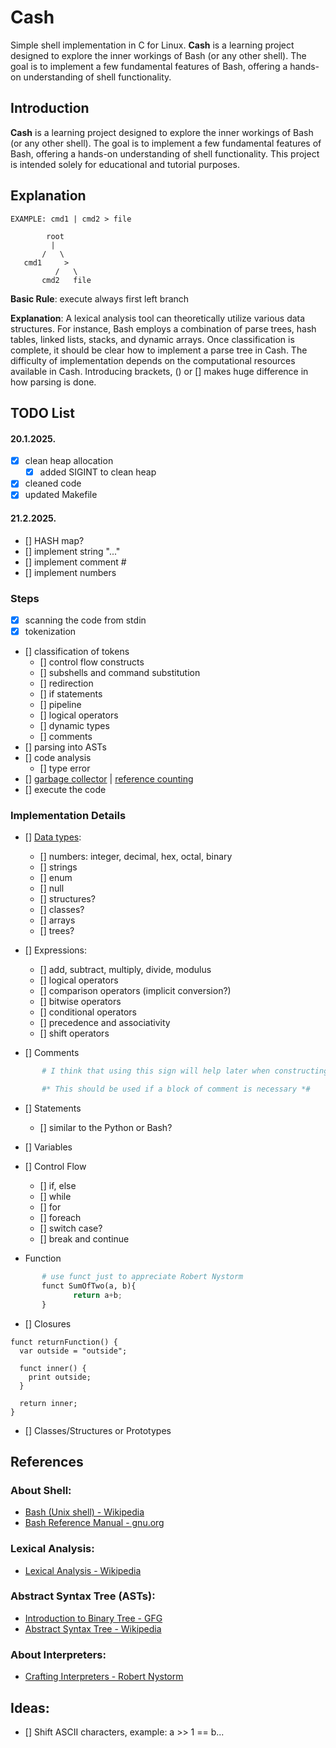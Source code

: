 # Cash
Simple shell implementation in C for Linux. **Cash** is a learning project designed to explore the inner workings of Bash (or any other shell). The goal is to implement a few fundamental features of Bash, offering a hands-on understanding of shell functionality.

## Introduction
**Cash** is a learning project designed to explore the inner workings of Bash (or any other shell). The goal is to implement a few fundamental features of Bash, offering a hands-on understanding of shell functionality. This project is intended solely for educational and tutorial purposes.

## Explanation


```
EXAMPLE: cmd1 | cmd2 > file

        root
         |
       /   \
   cmd1     >
          /   \
       cmd2   file
```

**Basic Rule**: execute always first left branch

**Explanation**: A lexical analysis tool can theoretically utilize various data structures. For instance, Bash employs a combination of parse trees, hash tables, linked lists, stacks, and dynamic arrays. Once classification is complete, it should be clear how to implement a parse tree in Cash. The difficulty of implementation depends on the computational resources available in Cash. Introducing brackets, () or [] makes huge difference in how parsing is done.


## TODO List

#### 20.1.2025.

- [x] clean heap allocation
  - [x] added SIGINT to clean heap
- [x] cleaned code
- [x] updated Makefile  

#### 21.2.2025.
- [] HASH map?
- [] implement string "..."
- [] implement comment #
- [] implement numbers

### Steps

- [x] scanning the code from stdin
- [x] tokenization
- [] classification of tokens
  - [] control flow constructs
  - [] subshells and command substitution
  - [] redirection
  - [] if statements
  - [] pipeline
  - [] logical operators
  - [] dynamic types
  - [] comments
- [] parsing into ASTs
- [] code analysis
  - [] type error
- [] [garbage collector](https://courses.cs.washington.edu/courses/cse590p/05au/p50-bacon.pdf) | 
     [reference counting](https://ps.uci.edu/~cyu/p231C/LectureNotes/lecture13:referenceCounting/lecture13.pdf)
- [] execute the code

### Implementation Details
- [] [Data types](https://en.wikipedia.org/wiki/Data_type):
  - [] numbers: integer, decimal, hex, octal, binary
  - [] strings
  - [] enum
  - [] null
  - [] structures?
  - [] classes?
  - [] arrays
  - [] trees?

- [] Expressions:
  - [] add, subtract, multiply, divide, modulus
  - [] logical operators
  - [] comparison operators (implicit conversion?)
  - [] bitwise operators
  - [] conditional operators
  - [] precedence and associativity 
  - [] shift operators

- [] Comments 
```python
       # I think that using this sign will help later when constructing path

       #* This should be used if a block of comment is necessary *#
```

- [] Statements
  - [] similar to the Python or Bash?
- [] Variables
- [] Control Flow
  - [] if, else
  - [] while
  - [] for
  - [] foreach
  - [] switch case?
  - [] break and continue

- Function
```python
       # use funct just to appreciate Robert Nystorm 
       funct SumOfTwo(a, b){ 
              return a+b;
       }
```
- [] Closures
```
funct returnFunction() {
  var outside = "outside";

  funct inner() {
    print outside;
  }

  return inner;
}
```

- [] Classes/Structures or Prototypes

## References

### **About Shell:**
- [Bash (Unix shell) - Wikipedia](https://en.wikipedia.org/wiki/Bash_(Unix_shell))
- [Bash Reference Manual - gnu.org](https://www.gnu.org/software/bash/manual/html_node/index.html)

### **Lexical Analysis:**
- [Lexical Analysis - Wikipedia](https://en.wikipedia.org/wiki/Lexical_analysis)

### **Abstract Syntax Tree (ASTs):**
- [Introduction to Binary Tree - GFG](https://www.geeksforgeeks.org/introduction-to-binary-tree/)
- [Abstract Syntax Tree - Wikipedia](https://en.wikipedia.org/wiki/Abstract_syntax_tree)

### **About Interpreters:**
- [Crafting Interpreters - Robert Nystorm](https://craftinginterpreters.com/contents.html)

## Ideas:

- [] Shift ASCII characters, example: a >> 1 == b... 

